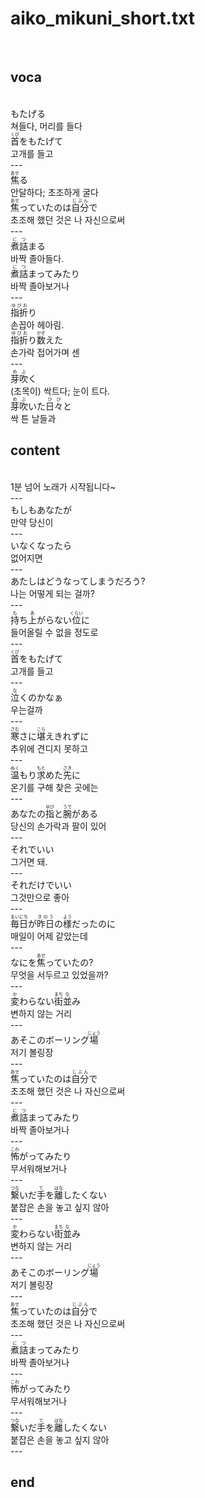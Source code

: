<h1>aiko_mikuni_short.txt</h1><br>
<h2>voca</h2><br>
もたげる<br>
쳐들다, 머리를 들다<br>
<ruby>首<rt>くび</rt></ruby>をもたげて<br>
고개를 들고<br>
---<br>
<ruby>焦<rt>あせ</rt></ruby>る<br>
안달하다; 초조하게 굴다<br>
<ruby>焦<rt>あせ</rt></ruby>っていたのは<ruby>自分<rt>じぶん</rt></ruby>で<br>
초조해 했던 것은 나 자신으로써<br>
---<br>
<ruby>煮詰<rt>につ</rt></ruby>まる<br>
바짝 졸아들다.<br>
<ruby>煮詰<rt>につ</rt></ruby>まってみたり<br>
바짝 졸아보거나<br>
---<br>
<ruby>指折<rt>ゆびお</rt></ruby>り<br>
손꼽아 헤아림.<br>
<ruby>指折<rt>ゆびお</rt></ruby>り<ruby>数<rt>かぞ</rt></ruby>えた<br>
손가락 접어가며 센<br>
---<br>
<ruby>芽吹<rt>めぶ</rt></ruby>く<br>
(초목이) 싹트다; 눈이 트다.<br>
<ruby>芽吹<rt>めぶ</rt></ruby>いた<ruby>日々<rt>ひび</rt></ruby>と<br>
싹 튼 날들과<br>
<h2>content</h2><br>
1분 넘어 노래가 시작됩니다~<br>
---<br>
もしもあなたが<br>
만약 당신이<br>
---<br>
いなくなったら<br>
없어지면<br>
---<br>
あたしはどうなってしまうだろう?<br>
나는 어떻게 되는 걸까?<br>
---<br>
<ruby>持<rt>も</rt></ruby>ち<ruby>上<rt>あ</rt></ruby>がらない<ruby>位<rt>くらい</rt></ruby>に<br>
들어올릴 수 없을 정도로<br>
---<br>
<ruby>首<rt>くび</rt></ruby>をもたげて<br>
고개를 들고<br>
---<br>
<ruby>泣<rt>な</rt></ruby>くのかなぁ<br>
우는걸까<br>
---<br>
<ruby>寒<rt>さむ</rt></ruby>さに<ruby>堪<rt>こら</rt></ruby>えきれずに<br>
추위에 견디지 못하고<br>
---<br>
<ruby>温<rt>ぬく</rt></ruby>もり<ruby>求<rt>もと</rt></ruby>めた<ruby>先<rt>さき</rt></ruby>に<br>
온기를 구해 찾은 곳에는<br>
---<br>
あなたの<ruby>指<rt>ゆび</rt></ruby>と<ruby>腕<rt>うで</rt></ruby>がある<br>
당신의 손가락과 팔이 있어<br>
---<br>
それでいい<br>
그거면 돼.<br>
---<br>
それだけでいい<br>
그것만으로 좋아<br>
---<br>
<ruby>毎日<rt>まいにち</rt></ruby>が<ruby>昨日<rt>きのう</rt></ruby>の<ruby>様<rt>よう</rt></ruby>だったのに<br>
매일이 어제 같았는데<br>
---<br>
なにを<ruby>焦<rt>あせ</rt></ruby>っていたの?<br>
무엇을 서두르고 있었을까?<br>
---<br>
<ruby>変<rt>か</rt></ruby>わらない<ruby>街<rt>まち</rt></ruby><ruby>並<rt>な</rt></ruby>み<br>
변하지 않는 거리<br>
---<br>
あそこのボーリング<ruby>場<rt>じょう</rt></ruby><br>
저기 볼링장<br>
---<br>
<ruby>焦<rt>あせ</rt></ruby>っていたのは<ruby>自分<rt>じぶん</rt></ruby>で<br>
초조해 했던 것은 나 자신으로써<br>
---<br>
<ruby>煮詰<rt>につ</rt></ruby>まってみたり<br>
바짝 졸아보거나<br>
---<br>
<ruby>怖<rt>こわ</rt></ruby>がってみたり<br>
무서워해보거나<br>
---<br>
<ruby>繋<rt>つな</rt></ruby>いだ<ruby>手<rt>て</rt></ruby>を<ruby>離<rt>はな</rt></ruby>したくない<br>
붙잡은 손을 놓고 싶지 않아<br>
---<br>
<ruby>変<rt>か</rt></ruby>わらない<ruby>街<rt>まち</rt></ruby><ruby>並<rt>な</rt></ruby>み<br>
변하지 않는 거리<br>
---<br>
あそこのボーリング<ruby>場<rt>じょう</rt></ruby><br>
저기 볼링장<br>
---<br>
<ruby>焦<rt>あせ</rt></ruby>っていたのは<ruby>自分<rt>じぶん</rt></ruby>で<br>
초조해 했던 것은 나 자신으로써<br>
---<br>
<ruby>煮詰<rt>につ</rt></ruby>まってみたり<br>
바짝 졸아보거나<br>
---<br>
<ruby>怖<rt>こわ</rt></ruby>がってみたり<br>
무서워해보거나<br>
---<br>
<ruby>繋<rt>つな</rt></ruby>いだ<ruby>手<rt>て</rt></ruby>を<ruby>離<rt>はな</rt></ruby>したくない<br>
붙잡은 손을 놓고 싶지 않아<br>
---<br>
<h2>end</h2><br>
